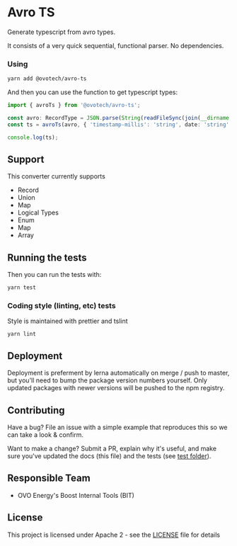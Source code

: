# Avro TS

Generate typescript from avro types.

It consists of a very quick sequential, functional parser. No dependencies.

### Using

```bash
yarn add @ovotech/avro-ts
```

And then you can use the function to get typescript types:

```typescript
import { avroTs } from '@ovotech/avro-ts';

const avro: RecordType = JSON.parse(String(readFileSync(join(__dirname, 'avro', file))));
const ts = avroTs(avro, { 'timestamp-millis': 'string', date: 'string' });

console.log(ts);
```

## Support

This converter currently supports

- Record
- Union
- Map
- Logical Types
- Enum
- Map
- Array

## Running the tests

Then you can run the tests with:

```bash
yarn test
```

### Coding style (linting, etc) tests

Style is maintained with prettier and tslint

```
yarn lint
```

## Deployment

Deployment is preferment by lerna automatically on merge / push to master, but you'll need to bump the package version numbers yourself. Only updated packages with newer versions will be pushed to the npm registry.

## Contributing

Have a bug? File an issue with a simple example that reproduces this so we can take a look & confirm.

Want to make a change? Submit a PR, explain why it's useful, and make sure you've updated the docs (this file) and the tests (see [test folder](test)).

## Responsible Team

- OVO Energy's Boost Internal Tools (BIT)

## License

This project is licensed under Apache 2 - see the [LICENSE](LICENSE) file for details
